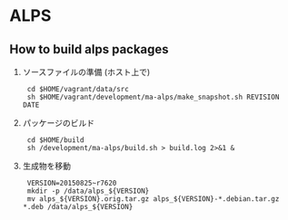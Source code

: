 # ALPS

## How to build alps packages

1. ソースファイルの準備 (ホスト上で)

        cd $HOME/vagrant/data/src
        sh $HOME/vagrant/development/ma-alps/make_snapshot.sh REVISION DATE

2. パッケージのビルド

        cd $HOME/build
        sh /development/ma-alps/build.sh > build.log 2>&1 &

3. 生成物を移動

        VERSION=20150825~r7620
        mkdir -p /data/alps_${VERSION}
        mv alps_${VERSION}.orig.tar.gz alps_${VERSION}-*.debian.tar.gz *.deb /data/alps_${VERSION}
